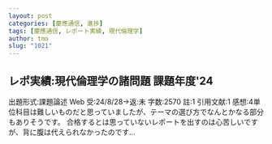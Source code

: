 ```yaml
---
layout: post
categories: [慶應通信, 進捗]
tags: [慶應通信, レポート実績, 現代倫理学]
author: tmo
slug: "1021"
---
```

## レポ実績:現代倫理学の諸問題 課題年度'24
出題形式:課題論述 Web
受:24/8/28→返:未
字数:2570
註:1
引用文献:1
感想:4単位科目は難しいものだと思っていましたが、テーマの選び方でなんとかなる部分もありそうです。
合格するとは思っていないレポートを出すのは心苦しいですが、背に腹は代えられなかったのです...